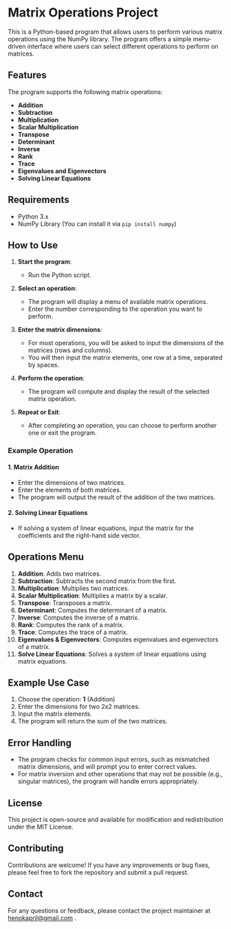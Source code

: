 # Matrix Operations Project

This is a Python-based program that allows users to perform various matrix operations using the NumPy library. The program offers a simple menu-driven interface where users can select different operations to perform on matrices.

## Features

The program supports the following matrix operations:
- **Addition**
- **Subtraction**
- **Multiplication**
- **Scalar Multiplication**
- **Transpose**
- **Determinant**
- **Inverse**
- **Rank**
- **Trace**
- **Eigenvalues and Eigenvectors**
- **Solving Linear Equations**

## Requirements

- Python 3.x
- NumPy Library (You can install it via `pip install numpy`)

## How to Use

1. **Start the program**:
   - Run the Python script.
   
2. **Select an operation**:
   - The program will display a menu of available matrix operations.
   - Enter the number corresponding to the operation you want to perform.
   
3. **Enter the matrix dimensions**:
   - For most operations, you will be asked to input the dimensions of the matrices (rows and columns).
   - You will then input the matrix elements, one row at a time, separated by spaces.

4. **Perform the operation**:
   - The program will compute and display the result of the selected matrix operation.
   
5. **Repeat or Exit**:
   - After completing an operation, you can choose to perform another one or exit the program.

### Example Operation

#### 1. **Matrix Addition**
   - Enter the dimensions of two matrices.
   - Enter the elements of both matrices.
   - The program will output the result of the addition of the two matrices.

#### 2. **Solving Linear Equations**
   - If solving a system of linear equations, input the matrix for the coefficients and the right-hand side vector.

## Operations Menu

1. **Addition**: Adds two matrices.
2. **Subtraction**: Subtracts the second matrix from the first.
3. **Multiplication**: Multiplies two matrices.
4. **Scalar Multiplication**: Multiplies a matrix by a scalar.
5. **Transpose**: Transposes a matrix.
6. **Determinant**: Computes the determinant of a matrix.
7. **Inverse**: Computes the inverse of a matrix.
8. **Rank**: Computes the rank of a matrix.
9. **Trace**: Computes the trace of a matrix.
10. **Eigenvalues & Eigenvectors**: Computes eigenvalues and eigenvectors of a matrix.
11. **Solve Linear Equations**: Solves a system of linear equations using matrix equations.

## Example Use Case

1. Choose the operation: **1** (Addition)
2. Enter the dimensions for two 2x2 matrices.
3. Input the matrix elements.
4. The program will return the sum of the two matrices.

## Error Handling

- The program checks for common input errors, such as mismatched matrix dimensions, and will prompt you to enter correct values.
- For matrix inversion and other operations that may not be possible (e.g., singular matrices), the program will handle errors appropriately.

## License

This project is open-source and available for modification and redistribution under the MIT License.

## Contributing

Contributions are welcome! If you have any improvements or bug fixes, please feel free to fork the repository and submit a pull request.

## Contact

For any questions or feedback, please contact the project maintainer at henokapril@gmail.com .
